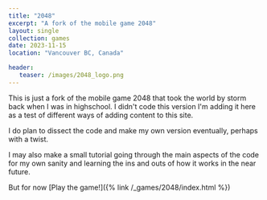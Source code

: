 ```yaml
---
title: "2048"
excerpt: "A fork of the mobile game 2048"
layout: single
collection: games
date: 2023-11-15
location: "Vancouver BC, Canada"

header:
   teaser: /images/2048_logo.png
---
```


This is just a fork of the mobile game 2048 that took the world by storm back when I was in highschool. I didn't code this version I'm adding it here as a test of different ways of adding content to this site.

I do plan to dissect the code and make my own version eventually, perhaps with a twist.

I may also make a small tutorial going through the main aspects of the code for my own sanity and learning the ins and outs of how it works in the near future.

But for now
[Play the game!]({% link /_games/2048/index.html %})